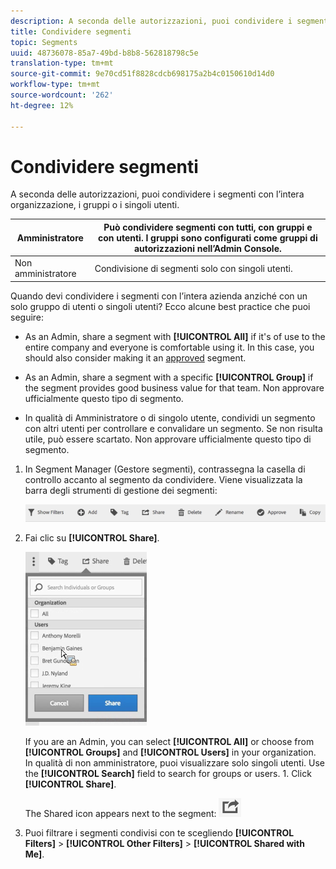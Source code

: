 ```yaml
---
description: A seconda delle autorizzazioni, puoi condividere i segmenti con l’intera organizzazione, i gruppi o i singoli utenti.
title: Condividere segmenti
topic: Segments
uuid: 48736078-85a7-49bd-b8b8-562818798c5e
translation-type: tm+mt
source-git-commit: 9e70cd51f8828cdcb698175a2b4c0150610d14d0
workflow-type: tm+mt
source-wordcount: '262'
ht-degree: 12%

---
```



# Condividere segmenti

A seconda delle autorizzazioni, puoi condividere i segmenti con l’intera organizzazione, i gruppi o i singoli utenti.

| Amministratore | Può condividere segmenti con tutti, con gruppi e con utenti. I gruppi sono configurati come gruppi di autorizzazioni nell’Admin Console. |
|---|---|
| Non amministratore | Condivisione di segmenti solo con singoli utenti. |

Quando devi condividere i segmenti con l’intera azienda anziché con un solo gruppo di utenti o singoli utenti? Ecco alcune best practice che puoi seguire:

* As an Admin, share a segment with **[!UICONTROL All]** if it&#39;s of use to the entire company and everyone is comfortable using it. In this case, you should also consider making it an [approved](/help/components/segmentation/segmentation-workflow/seg-approve.md) segment.

* As an Admin, share a segment with a specific **[!UICONTROL Group]** if the segment provides good business value for that team. Non approvare ufficialmente questo tipo di segmento.
* In qualità di Amministratore o di singolo utente, condividi un segmento con altri utenti per controllare e convalidare un segmento. Se non risulta utile, può essere scartato. Non approvare ufficialmente questo tipo di segmento.

1. In Segment Manager (Gestore segmenti), contrassegna la casella di controllo accanto al segmento da condividere. Viene visualizzata la barra degli strumenti di gestione dei segmenti:

   ![](assets/segment_mgmt_toolbar.png)

1. Fai clic su **[!UICONTROL Share]**.

   ![](assets/sharing_segments.png)

   If you are an Admin, you can select **[!UICONTROL All]** or choose from **[!UICONTROL Groups]** and **[!UICONTROL Users]** in your organization. In qualità di non amministratore, puoi visualizzare solo singoli utenti. Use the **[!UICONTROL Search]** field to search for groups or users. 1. Click **[!UICONTROL Share]**.

   The Shared icon appears next to the segment:  ![](assets/share_icon.png)

1. Puoi filtrare i segmenti condivisi con te scegliendo **[!UICONTROL Filters]** > **[!UICONTROL Other Filters]** > **[!UICONTROL Shared with Me]**.
